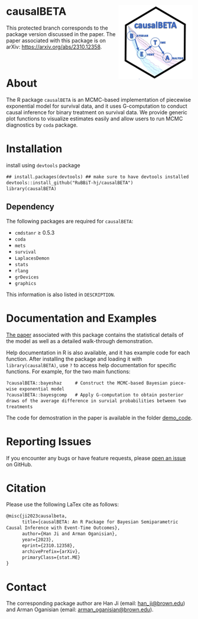 # causalBETA <a href="url"><img src="logo.png" align="right" height="200" width="200" ></a>
This protected branch corresponds to the package version discussed in the paper. The paper associated with this package is on arXiv: https://arxiv.org/abs/2310.12358.
<br/>
<br/>
<br/>
# About
The R package `causalBETA` is an MCMC-based implementation of piecewise exponential model for survival data, and it uses G-computation to conduct causal inference for binary treatment on survival data. We provide generic plot functions to visualize estimates easily and allow users to run MCMC diagnostics by `coda` package.

# Installation
install using `devtools` package
```
## install.packages(devtools) ## make sure to have devtools installed 
devtools::install_github("RuBBiT-hj/causalBETA")
library(causalBETA)
```

## Dependency

The following packages are required for `causalBETA`:

* `cmdstanr` ≥ 0.5.3
* `coda`
* `mets`
* `survival`
* `LaplacesDemon`
* `stats`
* `rlang`
* `grDevices`
* `graphics`


This information is also listed in `DESCRIPTION`.

# Documentation and Examples
[The paper](https://arxiv.org/abs/2310.12358) associated with this package contains the statistical details of the model as well as a detailed walk-through demonstration.

Help documentation in R is also available, and it has example code for each function. After installing the package and loading it with `library(causalBETA)`, use `?` to access help documentation for specific functions. For example, for the two main functions:
```
?causalBETA::bayeshaz     # Construct the MCMC-based Bayesian piece-wise exponential model
?causalBETA::bayesgcomp   # Apply G-computation to obtain posterior draws of the average difference in survial probabilities between two treatments
```

The code for demostration in the paper is available in the folder [demo_code](https://github.com/RuBBiT-hj/causalBETA/tree/main/demo_code).


# Reporting Issues
If you encounter any bugs or have feature requests, please [open an issue](https://github.com/RuBBiT-hj/causalBETA/issues) on GitHub.

# Citation
Please use the following LaTex cite as follows:
```
@misc{ji2023causalbeta,
      title={causalBETA: An R Package for Bayesian Semiparametric Causal Inference with Event-Time Outcomes}, 
      author={Han Ji and Arman Oganisian},
      year={2023},
      eprint={2310.12358},
      archivePrefix={arXiv},
      primaryClass={stat.ME}
}
```

# Contact
The corresponding package author are Han Ji (email: han_ji@brown.edu) and Arman Oganisian (email: arman_oganisian@brown.edu).
